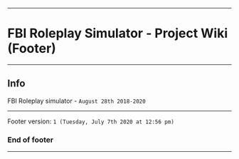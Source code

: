 
***

# FBI Roleplay Simulator - Project Wiki (Footer)

***

## Info

FBI Roleplay simulator - `August 28th 2018-2020`

***

Footer version: `1 (Tuesday, July 7th 2020 at 12:56 pm)`

### End of footer

***
